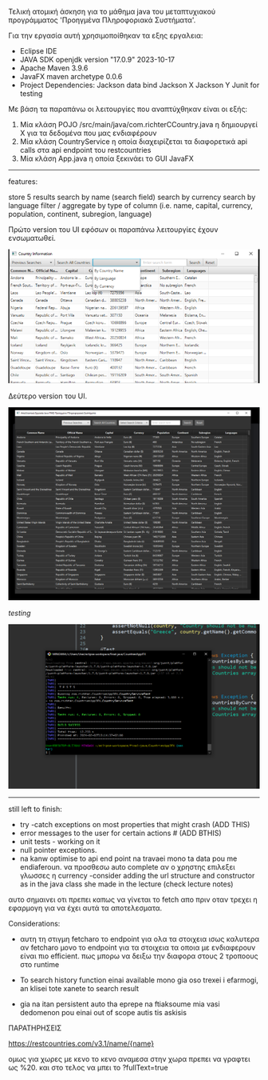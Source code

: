 Τελική ατομική άσκηση για το μάθημα java του μεταπτυχιακού προγράμματος 'Προηγμένα Πληροφοριακά Συστήματα'.



Για την εργασία αυτή χρησιμοποίθηκαν τα εξης εργαλεια:

- Eclipse IDE
- JAVA SDK openjdk version "17.0.9" 2023-10-17
- Apache Maven 3.9.6
- JavaFX maven archetype 0.0.6 
- Project Dependencies:
	Jackson data bind
	Jackson X
	Jackson Y
	Junit for testing 
	
Με βάση τα παραπάνω οι λειτουργίες που αναπτύχθηκαν είναι οι εξής:

1. Μία κλάση POJO /src/main/java/com.richterCCountry.java η δημιουργεί Χ για τα δεδομένα που μας ενδιαφέρουν
2. Μία κλάση CountryService η οποία διαχειρίζεται τα διαφορετικά api calls στα api endpoint του restcountries 
3. Μία κλάση App.java η οποία ξεκινάει το GUI JavaFX


-----

features:

store 5 results
search by name (search field)
search by currency
search by language 
filter / aggregate by type of column (i.e. name, capital, currency, population, continent, subregion, language)


Πρώτο version του UI εφόσων οι παραπάνω λειτουργίες έχουν ενσωματωθεί.

![Alt text](./screenshots/first-ui-version.png?raw=true "Title")


Δεύτερο version του UI.

![Alt text](./screenshots/second-version-ui.PNG?raw=true "Title")

*testing*

![Alt text](./screenshots/api-fetch-test.PNG?raw=true "Title")



-----


still left to finish:

- try -catch exceptions on most properties that might crash (ADD THIS)
- error messages to the user for certain actions # (ADD BTHIS)
- unit tests - working on it 
- null pointer exceptions. 
- na kanw optimise to api end point na travaei mono ta data pou me endiaferoun. 
να προσθεσω auto complete αν ο χρηστης επιλεξει γλωσσες η currency
-consider adding the url structure and constructor as in the java class she made in the lecture (check lecture notes)

αυτο σημαινει οτι πρεπει καπως να γίνεται το fetch απο πριν οταν τρεχει η εφαρμογη για να έχει αυτά τα αποτελεσματα.


Considerations:

- αυτη τη στιγμη fetcharo το endpoint για ολα τα στοιχεια ισως καλυτερα αν fetcharo μονο το endpoint
για τα στοιχεια τα οποια με ενδιαφερουν είναι πιο efficient. πως μπορω να δειξω την διαφορα στους 2 τροποους στο runtime

- To search history function einai available mono gia oso trexei i efarmogi, an klisei tote xanete to search result
- gia na itan persistent auto tha eprepe na ftiaksoume mia vasi dedomenon pou einai out of scope autis tis askisis

ΠΑΡΑΤΗΡΗΣΕΙΣ

https://restcountries.com/v3.1/name/{name}

ομως για χωρες με κενο το κενο αναμεσα στην χωρα πρεπει να γραφτει
ως %20. και στο τελος να μπει το ?fullText=true